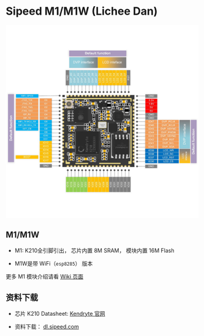 Sipeed M1/M1W (Lichee Dan)
=======

![](../../assets/M1_pin.png)

## M1/M1W

* M1: K210全引脚引出， 芯片内置 8M SRAM， 模块内置 16M Flash

* M1W是带 WiFi（`esp8285`） 版本

更多 M1 模块介绍请看 [Wiki 页面](https://wiki.sipeed.com/zh/maix/module/m1.html)


## 资料下载

* 芯片 K210 Datasheet: [Kendryte 官网](https://kendryte.com/downloads/)

* 资料下载： [dl.sipeed.com](http://dl.sipeed.com/)

